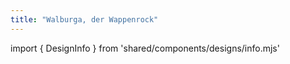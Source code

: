 ```yaml
---
title: "Walburga, der Wappenrock"
---
```


import { DesignInfo } from 'shared/components/designs/info.mjs'

<DesignInfo design='walburga' docs />

